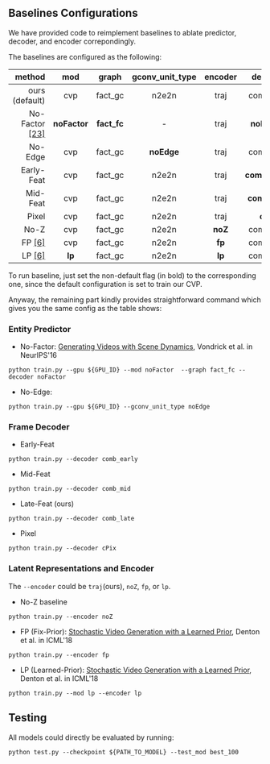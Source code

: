 ## Baselines Configurations
We have provided code to reimplement baselines to ablate predictor, decoder, and encoder correpondingly.


The baselines are configured as the following:

 method | mod | graph | gconv_unit_type | encoder | decoder 
---:|:---: | :---: | :---: | :---: | :---:
ours (default) |  cvp | fact_gc | n2e2n | traj | comb_late
No-Factor [[23]]((https://papers.nips.cc/paper/6194-generating-videos-with-scene-dynamics)) | **noFactor** | **fact_fc** | - | traj | **noFactor** 
No-Edge | cvp | fact_gc | **noEdge** | traj | comb_late
Early-Feat | cvp | fact_gc | n2e2n | traj | **comb_early**
Mid-Feat | cvp | fact_gc | n2e2n | traj | **comb_mid**
Pixel | cvp | fact_gc | n2e2n | traj | **cPix**
No-Z  | cvp | fact_gc | n2e2n | **noZ**| comb_late
FP [[6]](https://arxiv.org/pdf/1802.07687.pdf)  | cvp | fact_gc | n2e2n | **fp**| comb_late
LP [[6]](https://arxiv.org/pdf/1802.07687.pdf)  | **lp** | fact_gc | n2e2n | **lp**| comb_late

To run baseline, just set the non-default flag (in bold) to the corresponding one, since the default configuration is set to train our CVP.

Anyway, the remaining part kindly provides straightforward command which gives you the same config as the table shows:
### Entity Predictor
- No-Factor: [Generating Videos with Scene Dynamics](https://papers.nips.cc/paper/6194-generating-videos-with-scene-dynamics), Vondrick et al. in NeurIPS'16
```angular2
python train.py --gpu ${GPU_ID} --mod noFactor  --graph fact_fc --decoder noFactor
```
- No-Edge:
```angular2
python train.py --gpu ${GPU_ID} --gconv_unit_type noEdge
```

### Frame Decoder
- Early-Feat
```
python train.py --decoder comb_early
```
- Mid-Feat
```
python train.py --decoder comb_mid
```
- Late-Feat (ours)
```
python train.py --decoder comb_late
```
- Pixel
```
python train.py --decoder cPix
```

### Latent Representations and Encoder
The `--encoder` could be `traj`(ours), `noZ`, `fp`, or `lp`.

- No-Z baseline
``` 
python train.py --encoder noZ
```
- FP (Fix-Prior): [Stochastic Video Generation with a Learned Prior](https://arxiv.org/pdf/1802.07687.pdf), Denton et al. in ICML'18
```
python train.py --encoder fp
```
- LP (Learned-Prior): [Stochastic Video Generation with a Learned Prior](https://arxiv.org/pdf/1802.07687.pdf), Denton et al. in ICML'18
```
python train.py --mod lp --encoder lp
```


## Testing
All models could directly be evaluated by running:
```angular2
python test.py --checkpoint ${PATH_TO_MODEL} --test_mod best_100
```

